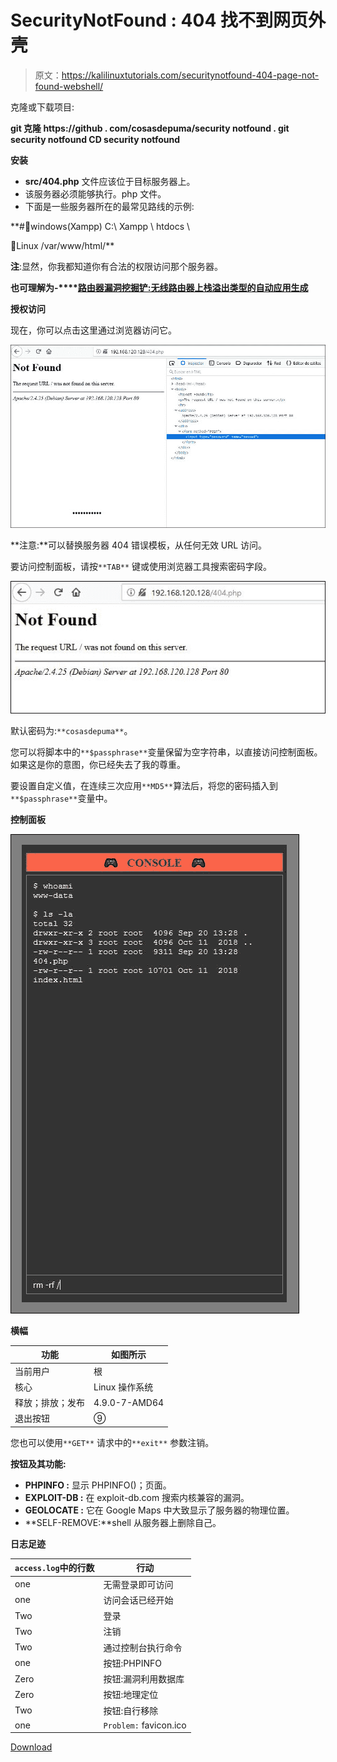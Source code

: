 # SecurityNotFound : 404 找不到网页外壳

> 原文：<https://kalilinuxtutorials.com/securitynotfound-404-page-not-found-webshell/>

克隆或下载项目:

**git 克隆 https://github . com/cosasdepuma/security notfound . git security notfound
CD security notfound**

**安装**

*   **src/404.php** 文件应该位于目标服务器上。
*   该服务器必须能够执行。php 文件。
*   下面是一些服务器所在的最常见路线的示例:

**#🏁windows(Xampp)
C:\ Xampp \ htdocs \

🐧Linux
/var/www/html/**

**注**:显然，你我都知道你有合法的权限访问那个服务器。

**也可理解为-****[路由器漏洞挖掘铲:无线路由器上栈溢出类型的自动应用生成](https://kalilinuxtutorials.com/router-exploit-shovel-automated-application-generation-for-stack-overflow-types-on-wireless-routers/)**

**授权访问**

现在，你可以点击这里通过浏览器访问它。

![](img//bc8e1e9c47337e17a76cc0094535b843.png)

**注意:**可以替换服务器 404 错误模板，从任何无效 URL 访问。

要访问控制面板，请按`**TAB**` 键或使用浏览器工具搜索密码字段。

![](img//e5b7f46537a890bbb7baa9a47b98bc6c.png)

默认密码为:`**cosasdepuma**`。

您可以将脚本中的`**$passphrase**`变量保留为空字符串，以直接访问控制面板。如果这是你的意图，你已经失去了我的尊重。

要设置自定义值，在连续三次应用`**MD5**`算法后，将您的密码插入到`**$passphrase**`变量中。

**控制面板**

![](img//dc4a88d3f44f09ba850eb4c4bcaa4573.png)

**横幅**

| 功能 | 如图所示 |
| --- | --- |
| 当前用户 | 根 |
| 核心 | Linux 操作系统 |
| 释放；排放；发布 | 4.9.0-7-AMD64 |
| 退出按钮 | ⑨ |

您也可以使用`**GET**` 请求中的`**exit**` 参数注销。

**按钮及其功能:**

*   **PHPINFO :** 显示 PHPINFO()；页面。
*   **EXPLOIT-DB :** 在 exploit-db.com 搜索内核兼容的漏洞。
*   **GEOLOCATE :** 它在 Google Maps 中大致显示了服务器的物理位置。
*   **SELF-REMOVE:**shell 从服务器上删除自己。

**日志足迹**

| `access.log`中的行数 | 行动 |
| --- | --- |
| one | 无需登录即可访问 |
| one | 访问会话已经开始 |
| Two | 登录 |
| Two | 注销 |
| Two | 通过控制台执行命令 |
| one | 按钮:PHPINFO |
| Zero | 按钮:漏洞利用数据库 |
| Zero | 按钮:地理定位 |
| Two | 按钮:自行移除 |
| one | `Problem:` favicon.ico |

[Download](https://github.com/CosasDePuma/SecurityNotFound)